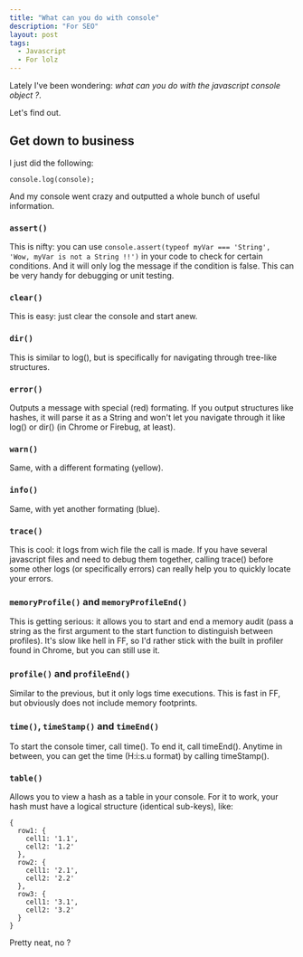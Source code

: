 ```yaml
---
title: "What can you do with console"
description: "For SEO"
layout: post
tags:
  - Javascript
  - For lolz
---
```


Lately I've been wondering: *what can you do with the javascript console object ?*.

Let's find out.


## Get down to business

I just did the following:

    console.log(console);

And my console went crazy and outputted a whole bunch of useful information.


### `assert()`

This is nifty: you can use `console.assert(typeof myVar === 'String', 'Wow, myVar is not a String !!')` in your code to check for certain conditions. And it will only log the message if the condition is false. This can be very handy for debugging or unit testing.


### `clear()`

This is easy: just clear the console and start anew.


### `dir()`

This is similar to log(), but is specifically for navigating through tree-like structures.


### `error()`

Outputs a message with special (red) formating. If you output structures like hashes, it will parse it as a String and won't let you navigate through it like log() or dir() (in Chrome or Firebug, at least).


### `warn()`

Same, with a different formating (yellow).


### `info()`

Same, with yet another formating (blue).


### `trace()`

This is cool: it logs from wich file the call is made. If you have several javascript files and need to debug them together, calling trace() before some other logs (or specifically errors) can really help you to quickly locate your errors.


### `memoryProfile()` and `memoryProfileEnd()`

This is getting serious: it allows you to start and end a memory audit (pass a string as the first argument to the start function to distinguish between profiles). It's slow like hell in FF, so I'd rather stick with the built in profiler found in Chrome, but you can still use it.


### `profile()` and `profileEnd()`

Similar to the previous, but it only logs time executions. This is fast in FF, but obviously does not include memory footprints.


### `time()`, `timeStamp()` and `timeEnd()`

To start the console timer, call time(). To end it, call timeEnd(). Anytime in between, you can get the time (H:i:s.u format) by calling timeStamp().


### `table()`

Allows you to view a hash as a table in your console. For it to work, your hash must have a logical structure (identical sub-keys), like:

    {
      row1: {
        cell1: '1.1',
        cell2: '1.2'
      },
      row2: {
        cell1: '2.1',
        cell2: '2.2'
      },
      row3: {
        cell1: '3.1',
        cell2: '3.2'
      }
    }

Pretty neat, no ?